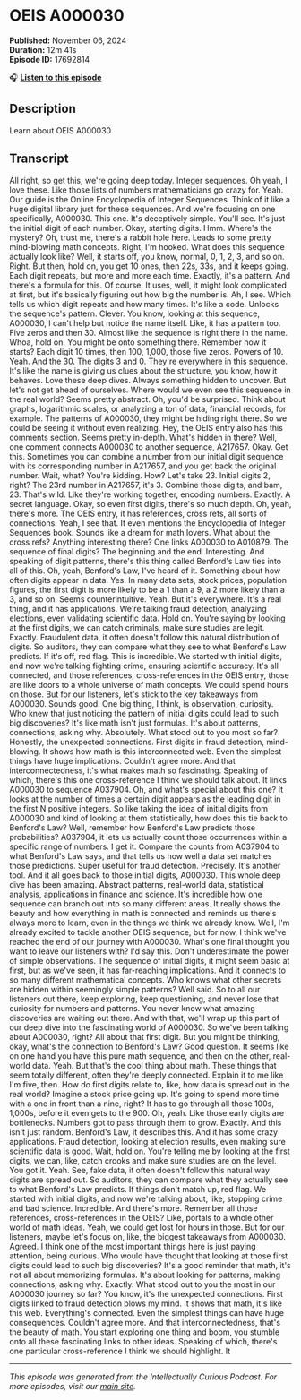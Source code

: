 # OEIS A000030

**Published:** November 06, 2024  
**Duration:** 12m 41s  
**Episode ID:** 17692814

🎧 **[Listen to this episode](https://intellectuallycurious.buzzsprout.com/2529712/episodes/17692814-oeis-a000030)**

## Description

Learn about OEIS A000030

## Transcript

All right, so get this, we're going deep today. Integer sequences. Oh yeah, I love these. Like those lists of numbers mathematicians go crazy for. Yeah. Our guide is the Online Encyclopedia of Integer Sequences. Think of it like a huge digital library just for these sequences. And we're focusing on one specifically, A000030. This one. It's deceptively simple. You'll see. It's just the initial digit of each number. Okay, starting digits. Hmm. Where's the mystery? Oh, trust me, there's a rabbit hole here. Leads to some pretty mind-blowing math concepts. Right, I'm hooked. What does this sequence actually look like? Well, it starts off, you know, normal, 0, 1, 2, 3, and so on. Right. But then, hold on, you get 10 ones, then 22s, 33s, and it keeps going. Each digit repeats, but more and more each time. Exactly, it's a pattern. And there's a formula for this. Of course. It uses, well, it might look complicated at first, but it's basically figuring out how big the number is. Ah, I see. Which tells us which digit repeats and how many times. It's like a code. Unlocks the sequence's pattern. Clever. You know, looking at this sequence, A000030, I can't help but notice the name itself. Like, it has a pattern too. Five zeros and then 30. Almost like the sequence is right there in the name. Whoa, hold on. You might be onto something there. Remember how it starts? Each digit 10 times, then 100, 1,000, those five zeros. Powers of 10. Yeah. And the 30. The digits 3 and 0. They're everywhere in this sequence. It's like the name is giving us clues about the structure, you know, how it behaves. Love these deep dives. Always something hidden to uncover. But let's not get ahead of ourselves. Where would we even see this sequence in the real world? Seems pretty abstract. Oh, you'd be surprised. Think about graphs, logarithmic scales, or analyzing a ton of data, financial records, for example. The patterns of A000030, they might be hiding right there. So we could be seeing it without even realizing. Hey, the OEIS entry also has this comments section. Seems pretty in-depth. What's hidden in there? Well, one comment connects A000030 to another sequence, A217657. Okay. Get this. Sometimes you can combine a number from our initial digit sequence with its corresponding number in A217657, and you get back the original number. Wait, what? You're kidding. How? Let's take 23. Initial digits 2, right? The 23rd number in A217657, it's 3. Combine those digits, and bam, 23. That's wild. Like they're working together, encoding numbers. Exactly. A secret language. Okay, so even first digits, there's so much depth. Oh, yeah, there's more. The OEIS entry, it has references, cross refs, all sorts of connections. Yeah, I see that. It even mentions the Encyclopedia of Integer Sequences book. Sounds like a dream for math lovers. What about the cross refs? Anything interesting there? One links A000030 to A010879. The sequence of final digits? The beginning and the end. Interesting. And speaking of digit patterns, there's this thing called Benford's Law ties into all of this. Oh, yeah, Benford's Law, I've heard of it. Something about how often digits appear in data. Yes. In many data sets, stock prices, population figures, the first digit is more likely to be a 1 than a 9, a 2 more likely than a 3, and so on. Seems counterintuitive. Yeah. But it's everywhere. It's a real thing, and it has applications. We're talking fraud detection, analyzing elections, even validating scientific data. Hold on. You're saying by looking at the first digits, we can catch criminals, make sure studies are legit. Exactly. Fraudulent data, it often doesn't follow this natural distribution of digits. So auditors, they can compare what they see to what Benford's Law predicts. If it's off, red flag. This is incredible. We started with initial digits, and now we're talking fighting crime, ensuring scientific accuracy. It's all connected, and those references, cross-references in the OEIS entry, those are like doors to a whole universe of math concepts. We could spend hours on those. But for our listeners, let's stick to the key takeaways from A000030. Sounds good. One big thing, I think, is observation, curiosity. Who knew that just noticing the pattern of initial digits could lead to such big discoveries? It's like math isn't just formulas. It's about patterns, connections, asking why. Absolutely. What stood out to you most so far? Honestly, the unexpected connections. First digits in fraud detection, mind-blowing. It shows how math is this interconnected web. Even the simplest things have huge implications. Couldn't agree more. And that interconnectedness, it's what makes math so fascinating. Speaking of which, there's this one cross-reference I think we should talk about. It links A000030 to sequence A037904. Oh, and what's special about this one? It looks at the number of times a certain digit appears as the leading digit in the first N positive integers. So like taking the idea of initial digits from A000030 and kind of looking at them statistically, how does this tie back to Benford's Law? Well, remember how Benford's Law predicts those probabilities? A037904, it lets us actually count those occurrences within a specific range of numbers. I get it. Compare the counts from A037904 to what Benford's Law says, and that tells us how well a data set matches those predictions. Super useful for fraud detection. Precisely. It's another tool. And it all goes back to those initial digits, A000030. This whole deep dive has been amazing. Abstract patterns, real-world data, statistical analysis, applications in finance and science. It's incredible how one sequence can branch out into so many different areas. It really shows the beauty and how everything in math is connected and reminds us there's always more to learn, even in the things we think we already know. Well, I'm already excited to tackle another OEIS sequence, but for now, I think we've reached the end of our journey with A000030. What's one final thought you want to leave our listeners with? I'd say this. Don't underestimate the power of simple observations. The sequence of initial digits, it might seem basic at first, but as we've seen, it has far-reaching implications. And it connects to so many different mathematical concepts. Who knows what other secrets are hidden within seemingly simple patterns? Well said. So to all our listeners out there, keep exploring, keep questioning, and never lose that curiosity for numbers and patterns. You never know what amazing discoveries are waiting out there. And with that, we'll wrap up this part of our deep dive into the fascinating world of A000030. So we've been talking about A000030, right? All about that first digit. But you might be thinking, okay, what's the connection to Benford's Law? Good question. It seems like on one hand you have this pure math sequence, and then on the other, real-world data. Yeah. But that's the cool thing about math. These things that seem totally different, often they're deeply connected. Explain it to me like I'm five, then. How do first digits relate to, like, how data is spread out in the real world? Imagine a stock price going up. It's going to spend more time with a one in front than a nine, right? It has to go through all those 100s, 1,000s, before it even gets to the 900. Oh, yeah. Like those early digits are bottlenecks. Numbers got to pass through them to grow. Exactly. And this isn't just random. Benford's Law, it describes this. And it has some crazy applications. Fraud detection, looking at election results, even making sure scientific data is good. Wait, hold on. You're telling me by looking at the first digits, we can, like, catch crooks and make sure studies are on the level. You got it. Yeah. See, fake data, it often doesn't follow this natural way digits are spread out. So auditors, they can compare what they actually see to what Benford's Law predicts. If things don't match up, red flag. We started with initial digits, and now we're talking about, like, stopping crime and bad science. Incredible. And there's more. Remember all those references, cross-references in the OEIS? Like, portals to a whole other world of math ideas. Yeah, we could get lost for hours in those. But for our listeners, maybe let's focus on, like, the biggest takeaways from A000030. Agreed. I think one of the most important things here is just paying attention, being curious. Who would have thought that looking at those first digits could lead to such big discoveries? It's a good reminder that math, it's not all about memorizing formulas. It's about looking for patterns, making connections, asking why. Exactly. What stood out to you the most in our A000030 journey so far? You know, it's the unexpected connections. First digits linked to fraud detection blows my mind. It shows that math, it's like this web. Everything's connected. Even the simplest things can have huge consequences. Couldn't agree more. And that interconnectedness, that's the beauty of math. You start exploring one thing and boom, you stumble onto all these fascinating links to other ideas. Speaking of which, there's one particular cross-reference I think we should highlight. It

---
*This episode was generated from the Intellectually Curious Podcast. For more episodes, visit our [main site](https://intellectuallycurious.buzzsprout.com).*
